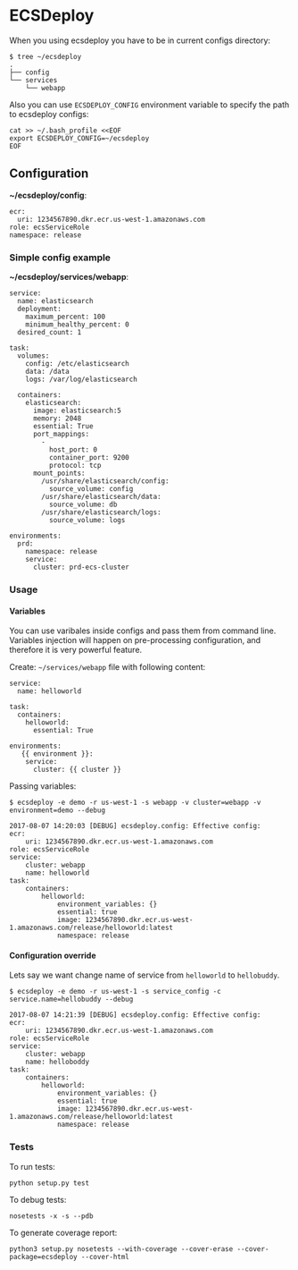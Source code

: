 # ECSDeploy

When you using ecsdeploy you have to be in current configs directory:
```
$ tree ~/ecsdeploy
.
├── config
└── services
    └── webapp
```

Also you can use `ECSDEPLOY_CONFIG` environment variable to specify the path to ecsdeploy configs:

```
cat >> ~/.bash_profile <<EOF
export ECSDEPLOY_CONFIG=~/ecsdeploy
EOF
```

## Configuration

**~/ecsdeploy/config**:
```
ecr:
  uri: 1234567890.dkr.ecr.us-west-1.amazonaws.com
role: ecsServiceRole
namespace: release
```

### Simple config example

**~/ecsdeploy/services/webapp**:
```
service:
  name: elasticsearch
  deployment:
    maximum_percent: 100
    minimum_healthy_percent: 0
  desired_count: 1

task:
  volumes:
    config: /etc/elasticsearch
    data: /data
    logs: /var/log/elasticsearch

  containers:
    elasticsearch:
      image: elasticsearch:5
      memory: 2048
      essential: True
      port_mappings:
        -
          host_port: 0
          container_port: 9200
          protocol: tcp
      mount_points:
        /usr/share/elasticsearch/config:
          source_volume: config
        /usr/share/elasticsearch/data:
          source_volume: db
        /usr/share/elasticsearch/logs:
          source_volume: logs

environments:
  prd:
    namespace: release
    service:
      cluster: prd-ecs-cluster
```

### Usage

#### Variables
You can use varibales inside configs and pass them from command line. 
Variables injection will happen on pre-processing configuration, and therefore it is very powerful feature.

Create: `~/services/webapp` file with following content:
```
service:
  name: helloworld 

task:
  containers:
    helloworld:
      essential: True

environments:
   {{ environment }}: 
    service:
      cluster: {{ cluster }}
```

Passing variables:
```
$ ecsdeploy -e demo -r us-west-1 -s webapp -v cluster=webapp -v environment=demo --debug

2017-08-07 14:20:03 [DEBUG] ecsdeploy.config: Effective config:
ecr:
    uri: 1234567890.dkr.ecr.us-west-1.amazonaws.com
role: ecsServiceRole
service:
    cluster: webapp
    name: helloworld
task:
    containers:
        helloworld:
            environment_variables: {}
            essential: true
            image: 1234567890.dkr.ecr.us-west-1.amazonaws.com/release/helloworld:latest
            namespace: release
```

#### Configuration override

Lets say we want change name of service from `helloworld` to `hellobuddy`.

```
$ ecsdeploy -e demo -r us-west-1 -s service_config -c service.name=hellobuddy --debug

2017-08-07 14:21:39 [DEBUG] ecsdeploy.config: Effective config:
ecr:
    uri: 1234567890.dkr.ecr.us-west-1.amazonaws.com
role: ecsServiceRole
service:
    cluster: webapp
    name: helloboddy
task:
    containers:
        helloworld:
            environment_variables: {}
            essential: true
            image: 1234567890.dkr.ecr.us-west-1.amazonaws.com/release/helloworld:latest
            namespace: release
```

### Tests

To run tests:
```
python setup.py test
```

To debug tests:
```
nosetests -x -s --pdb
```

To generate coverage report:
```
python3 setup.py nosetests --with-coverage --cover-erase --cover-package=ecsdeploy --cover-html
```
